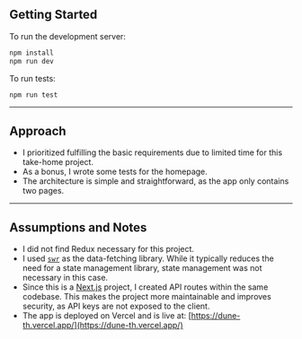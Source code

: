 ## Getting Started

To run the development server:

```bash
npm install
npm run dev
```

To run tests:

```bash
npm run test
```

---

## Approach

- I prioritized fulfilling the basic requirements due to limited time for this take-home project.
- As a bonus, I wrote some tests for the homepage.
- The architecture is simple and straightforward, as the app only contains two pages.

---

## Assumptions and Notes

- I did not find Redux necessary for this project.
- I used [`swr`](https://swr.vercel.app/) as the data-fetching library. While it typically reduces the need for a state management library, state management was not necessary in this case.
- Since this is a [Next.js](https://nextjs.org/) project, I created API routes within the same codebase. This makes the project more maintainable and improves security, as API keys are not exposed to the client.
- The app is deployed on Vercel and is live at: [https://dune-th.vercel.app/](https://dune-th.vercel.app/)
